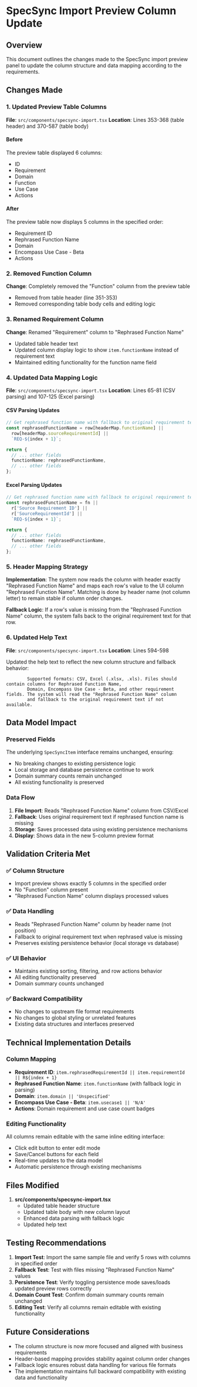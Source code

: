 # SpecSync Import Preview Column Update

## Overview

This document outlines the changes made to the SpecSync import preview panel to update the column structure and data mapping according to the requirements.

## Changes Made

### 1. Updated Preview Table Columns

**File**: `src/components/specsync-import.tsx`
**Location**: Lines 353-368 (table header) and 370-587 (table body)

#### Before
The preview table displayed 6 columns:
- ID
- Requirement  
- Domain
- Function
- Use Case
- Actions

#### After
The preview table now displays 5 columns in the specified order:
- Requirement ID
- Rephrased Function Name
- Domain
- Encompass Use Case - Beta
- Actions

### 2. Removed Function Column

**Change**: Completely removed the "Function" column from the preview table
- Removed from table header (line 351-353)
- Removed corresponding table body cells and editing logic

### 3. Renamed Requirement Column

**Change**: Renamed "Requirement" column to "Rephrased Function Name"
- Updated table header text
- Updated column display logic to show `item.functionName` instead of requirement text
- Maintained editing functionality for the function name field

### 4. Updated Data Mapping Logic

**File**: `src/components/specsync-import.tsx`
**Location**: Lines 65-81 (CSV parsing) and 107-125 (Excel parsing)

#### CSV Parsing Updates
```typescript
// Get rephrased function name with fallback to original requirement text
const rephrasedFunctionName = row[headerMap.functionName] || 
  row[headerMap.sourceRequirementId] || 
  `REQ-${index + 1}`;

return {
  // ... other fields
  functionName: rephrasedFunctionName,
  // ... other fields
};
```

#### Excel Parsing Updates
```typescript
// Get rephrased function name with fallback to original requirement text
const rephrasedFunctionName = fn || 
  r['Source Requirement ID'] || 
  r['SourceRequirementId'] || 
  `REQ-${index + 1}`;

return {
  // ... other fields
  functionName: rephrasedFunctionName,
  // ... other fields
};
```

### 5. Header Mapping Strategy

**Implementation**: The system now reads the column with header exactly "Rephrased Function Name" and maps each row's value to the UI column "Rephrased Function Name". Matching is done by header name (not column letter) to remain stable if column order changes.

**Fallback Logic**: If a row's value is missing from the "Rephrased Function Name" column, the system falls back to the original requirement text for that row.

### 6. Updated Help Text

**File**: `src/components/specsync-import.tsx`
**Location**: Lines 594-598

Updated the help text to reflect the new column structure and fallback behavior:
```
        Supported formats: CSV, Excel (.xlsx, .xls). Files should contain columns for Rephrased Function Name,
        Domain, Encompass Use Case - Beta, and other requirement fields. The system will read the "Rephrased Function Name" column
        and fallback to the original requirement text if not available.
```

## Data Model Impact

### Preserved Fields
The underlying `SpecSyncItem` interface remains unchanged, ensuring:
- No breaking changes to existing persistence logic
- Local storage and database persistence continue to work
- Domain summary counts remain unchanged
- All existing functionality is preserved

### Data Flow
1. **File Import**: Reads "Rephrased Function Name" column from CSV/Excel
2. **Fallback**: Uses original requirement text if rephrased function name is missing
3. **Storage**: Saves processed data using existing persistence mechanisms
4. **Display**: Shows data in the new 5-column preview format

## Validation Criteria Met

### ✅ Column Structure
- Import preview shows exactly 5 columns in the specified order
- No "Function" column present
- "Rephrased Function Name" column displays processed values

### ✅ Data Handling
- Reads "Rephrased Function Name" column by header name (not position)
- Fallback to original requirement text when rephrased value is missing
- Preserves existing persistence behavior (local storage vs database)

### ✅ UI Behavior
- Maintains existing sorting, filtering, and row actions behavior
- All editing functionality preserved
- Domain summary counts unchanged

### ✅ Backward Compatibility
- No changes to upstream file format requirements
- No changes to global styling or unrelated features
- Existing data structures and interfaces preserved

## Technical Implementation Details

### Column Mapping
- **Requirement ID**: `item.rephrasedRequirementId || item.requirementId || R${index + 1}`
- **Rephrased Function Name**: `item.functionName` (with fallback logic in parsing)
- **Domain**: `item.domain || 'Unspecified'`
- **Encompass Use Case - Beta**: `item.usecase1 || 'N/A'`
- **Actions**: Domain requirement and use case count badges

### Editing Functionality
All columns remain editable with the same inline editing interface:
- Click edit button to enter edit mode
- Save/Cancel buttons for each field
- Real-time updates to the data model
- Automatic persistence through existing mechanisms

## Files Modified

1. **src/components/specsync-import.tsx**
   - Updated table header structure
   - Updated table body with new column layout
   - Enhanced data parsing with fallback logic
   - Updated help text

## Testing Recommendations

1. **Import Test**: Import the same sample file and verify 5 rows with columns in specified order
2. **Fallback Test**: Test with files missing "Rephrased Function Name" values
3. **Persistence Test**: Verify toggling persistence mode saves/loads updated preview rows correctly
4. **Domain Count Test**: Confirm domain summary counts remain unchanged
5. **Editing Test**: Verify all columns remain editable with existing functionality

## Future Considerations

- The column structure is now more focused and aligned with business requirements
- Header-based mapping provides stability against column order changes
- Fallback logic ensures robust data handling for various file formats
- The implementation maintains full backward compatibility with existing data and functionality
